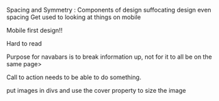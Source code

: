 Spacing and Symmetry : Components of design 
suffocating design
even spacing 
Get used to looking at things on mobile

Mobile first design!!

Hard to read


Purpose for navabars is to break information up, not for it to all be on the same page>

Call to action needs to be able to do something.

put images in divs and use the cover property to size the image

